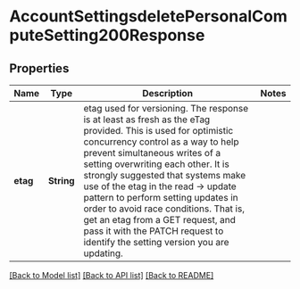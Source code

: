 # AccountSettingsdeletePersonalComputeSetting200Response

## Properties

Name | Type | Description | Notes
------------ | ------------- | ------------- | -------------
**etag** | **String** | etag used for versioning. The response is at least as fresh as the eTag provided. This is used for optimistic concurrency control as a way to help prevent simultaneous writes of a setting overwriting each other. It is strongly suggested that systems make use of the etag in the read -> update pattern to perform setting updates in order to avoid race conditions. That is, get an etag from a GET request, and pass it with the PATCH request to identify the setting version you are updating.  | 

[[Back to Model list]](../README.md#documentation-for-models) [[Back to API list]](../README.md#documentation-for-api-endpoints) [[Back to README]](../README.md)



